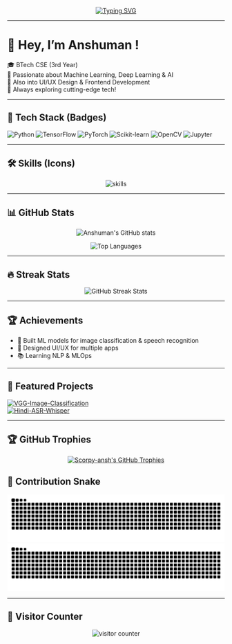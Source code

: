 <!-- Animated Typing Intro -->
<div align="center">

[![Typing SVG](https://readme-typing-svg.demolab.com?font=Fira+Code&weight=500&size=24&pause=1000&color=00F7FF&center=true&vCenter=true&width=600&lines=Hey!+I'm+Anshuman+Pattanayak+👋;Machine+Learning+%7C+Deep+Learning+%7C+AI;UI%2FUX+Designer+%7C+Frontend+Dev;Always+Learning+New+Things+🚀)](https://git.io/typing-svg)

</div>

---

# 👋 Hey, I’m Anshuman !

🎓 BTech CSE (3rd Year)  
🤖 Passionate about Machine Learning, Deep Learning & AI  
🎨 Also into UI/UX Design & Frontend Development  
🚀 Always exploring cutting-edge tech!

---

## 🚀 Tech Stack (Badges)
![Python](https://img.shields.io/badge/Python-3776AB?style=for-the-badge&logo=python&logoColor=white)
![TensorFlow](https://img.shields.io/badge/TensorFlow-FF6F00?style=for-the-badge&logo=tensorflow&logoColor=white)
![PyTorch](https://img.shields.io/badge/PyTorch-EE4C2C?style=for-the-badge&logo=pytorch&logoColor=white)
![Scikit-learn](https://img.shields.io/badge/scikit--learn-F7931E?style=for-the-badge&logo=scikitlearn&logoColor=white)
![OpenCV](https://img.shields.io/badge/OpenCV-27338e?style=for-the-badge&logo=opencv&logoColor=white)
![Jupyter](https://img.shields.io/badge/Jupyter-F37626.svg?style=for-the-badge&logo=Jupyter&logoColor=white)

---

## 🛠️ Skills (Icons)
<p align="center">
  <img src="https://skillicons.dev/icons?i=python,tensorflow,pytorch,sklearn,opencv,jupyter,react,figma,git,github,vscode" alt="skills" />
</p>

---

## 📊 GitHub Stats
<p align="center">
  <img src="https://github-readme-stats.vercel.app/api?username=Scorpy-ansh&show_icons=true&theme=radical&hide_border=true&rank_icon=github&include_all_commits=true&count_private=true&cache_seconds=7200&v=2" alt="Anshuman's GitHub stats" />
</p>
<p align="center">
  <img src="https://github-readme-stats.vercel.app/api/top-langs/?username=Scorpy-ansh&layout=compact&theme=radical&hide_border=true&cache_seconds=7200&v=2" alt="Top Languages" />
</p>

---

## 🔥 Streak Stats
<p align="center">
  <img 
    src="https://nirzak-streak-stats.vercel.app/?user=Scorpy-ansh&theme=nightowl&hide_border=true&date_format=j%20M%5B%20Y%5D&v=1" 
    alt="GitHub Streak Stats" />
</p>


---

## 🏆 Achievements
- 🌟 Built ML models for image classification & speech recognition  
- 🎨 Designed UI/UX for multiple apps  
- 📚 Learning NLP & MLOps  

---

## 🚀 Featured Projects
[![VGG-Image-Classification](https://img.shields.io/badge/VGG--Image--Classification-FF6F00?style=for-the-badge&logo=github&logoColor=white)](https://github.com/Scorpy-ansh/VGG-Image-Classification)  
[![Hindi-ASR-Whisper](https://img.shields.io/badge/Hindi--ASR--Whisper-00A1F1?style=for-the-badge&logo=github&logoColor=white)](https://github.com/Scorpy-ansh/Hindi-asr-whisper)  

---

## 🏆 GitHub Trophies
<p align="center">
  <a href="https://github.com/ryo-ma/github-profile-trophy">
    <img 
      src="https://github-profile-trophy.vercel.app/?username=Scorpy-ansh&theme=radical&no-frame=true&no-bg=true&margin-w=10&margin-h=10&v=2" 
      alt="Scorpy-ansh's GitHub Trophies"
    />
  </a>
</p>

## 🐍 Contribution Snake
<!-- Make sure you have the GitHub Actions workflow set up for these files/paths -->
![Snake animation - light](https://raw.githubusercontent.com/Scorpy-ansh/Scorpy-ansh/output/github-contribution-grid-snake.svg#gh-light-mode-only)
![Snake animation - dark](https://raw.githubusercontent.com/Scorpy-ansh/Scorpy-ansh/output/github-contribution-grid-snake-dark.svg#gh-dark-mode-only)

---

## 👀 Visitor Counter
<p align="center">
  <img src="https://moe-counter.glitch.me/get/@Scorpy-ansh?theme=rule34" alt="visitor counter" />
</p>
